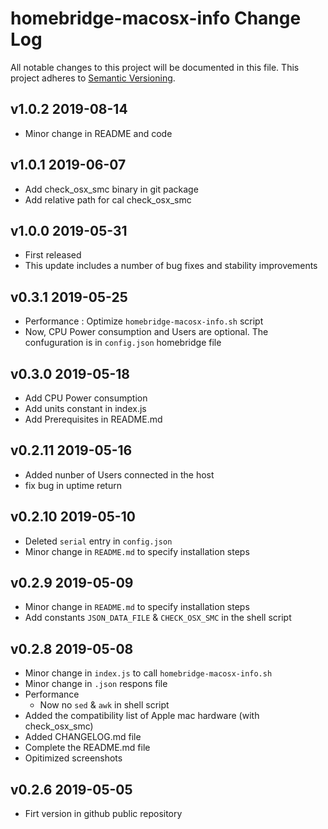 # homebridge-macosx-info Change Log
All notable changes to this project will be documented in this file.
This project adheres to [Semantic Versioning](http://semver.org/).

## v1.0.2 2019-08-14
- Minor change in README and code

## v1.0.1 2019-06-07
- Add check_osx_smc binary in git package
- Add relative path for cal check_osx_smc 

## v1.0.0 2019-05-31 
- First released
- This update includes a number of bug fixes and stability improvements

## v0.3.1 2019-05-25 
- Performance : Optimize `homebridge-macosx-info.sh` script
- Now, CPU Power consumption and Users are optional. The confuguration is in `config.json` homebridge file

## v0.3.0 2019-05-18 
- Add CPU Power consumption
- Add units constant in index.js
- Add Prerequisites in README.md

## v0.2.11 2019-05-16 
- Added nunber of Users connected in the host
- fix bug in uptime return 
  
## v0.2.10 2019-05-10 
- Deleted `serial` entry in `config.json`
- Minor change in `README.md` to specify installation steps
  
## v0.2.9 2019-05-09 
- Minor change in `README.md` to specify installation steps
- Add constants `JSON_DATA_FILE` & `CHECK_OSX_SMC` in the shell script

## v0.2.8 2019-05-08
- Minor change in `index.js` to call `homebridge-macosx-info.sh`
- Minor change in `.json` respons file
- Performance
  - Now no `sed` & `awk` in shell script
- Added the compatibility list of Apple mac hardware (with check_osx_smc)
- Added CHANGELOG.md file
- Complete the README.md file
- Opitimized screenshots

## v0.2.6 2019-05-05
 - Firt version in github public repository 

